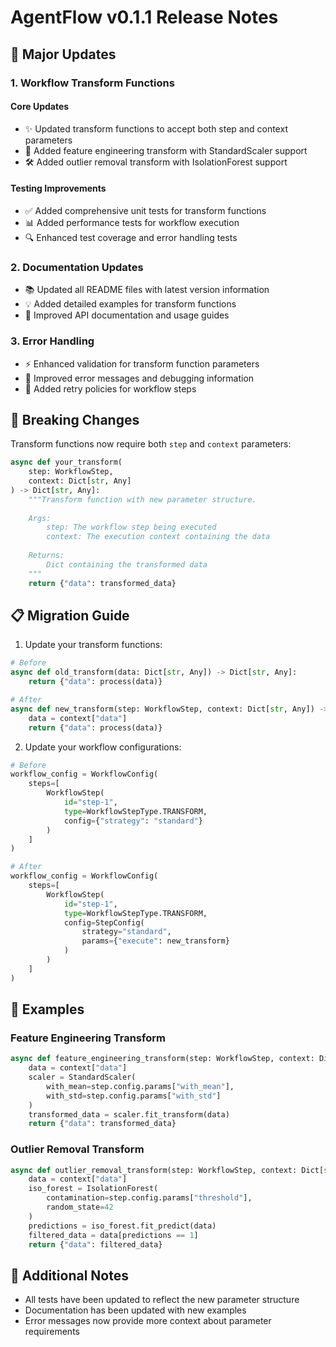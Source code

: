 # AgentFlow v0.1.1 Release Notes

## 🚀 Major Updates

### 1. Workflow Transform Functions

#### Core Updates
- ✨ Updated transform functions to accept both step and context parameters
- 🔧 Added feature engineering transform with StandardScaler support
- 🛠️ Added outlier removal transform with IsolationForest support

#### Testing Improvements
- ✅ Added comprehensive unit tests for transform functions
- 📊 Added performance tests for workflow execution
- 🔍 Enhanced test coverage and error handling tests

### 2. Documentation Updates
- 📚 Updated all README files with latest version information
- 💡 Added detailed examples for transform functions
- 📖 Improved API documentation and usage guides

### 3. Error Handling
- ⚡ Enhanced validation for transform function parameters
- 🔔 Improved error messages and debugging information
- 🔄 Added retry policies for workflow steps

## 🔄 Breaking Changes

Transform functions now require both `step` and `context` parameters:

```python
async def your_transform(
    step: WorkflowStep,
    context: Dict[str, Any]
) -> Dict[str, Any]:
    """Transform function with new parameter structure.
    
    Args:
        step: The workflow step being executed
        context: The execution context containing the data
        
    Returns:
        Dict containing the transformed data
    """
    return {"data": transformed_data}
```

## 📋 Migration Guide

1. Update your transform functions:
```python
# Before
async def old_transform(data: Dict[str, Any]) -> Dict[str, Any]:
    return {"data": process(data)}

# After
async def new_transform(step: WorkflowStep, context: Dict[str, Any]) -> Dict[str, Any]:
    data = context["data"]
    return {"data": process(data)}
```

2. Update your workflow configurations:
```python
# Before
workflow_config = WorkflowConfig(
    steps=[
        WorkflowStep(
            id="step-1",
            type=WorkflowStepType.TRANSFORM,
            config={"strategy": "standard"}
        )
    ]
)

# After
workflow_config = WorkflowConfig(
    steps=[
        WorkflowStep(
            id="step-1",
            type=WorkflowStepType.TRANSFORM,
            config=StepConfig(
                strategy="standard",
                params={"execute": new_transform}
            )
        )
    ]
)
```

## 🎯 Examples

### Feature Engineering Transform
```python
async def feature_engineering_transform(step: WorkflowStep, context: Dict[str, Any]) -> Dict[str, Any]:
    data = context["data"]
    scaler = StandardScaler(
        with_mean=step.config.params["with_mean"],
        with_std=step.config.params["with_std"]
    )
    transformed_data = scaler.fit_transform(data)
    return {"data": transformed_data}
```

### Outlier Removal Transform
```python
async def outlier_removal_transform(step: WorkflowStep, context: Dict[str, Any]) -> Dict[str, Any]:
    data = context["data"]
    iso_forest = IsolationForest(
        contamination=step.config.params["threshold"],
        random_state=42
    )
    predictions = iso_forest.fit_predict(data)
    filtered_data = data[predictions == 1]
    return {"data": filtered_data}
```

## 📝 Additional Notes

- All tests have been updated to reflect the new parameter structure
- Documentation has been updated with new examples
- Error messages now provide more context about parameter requirements
